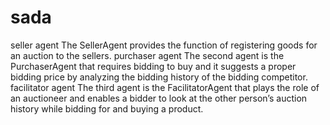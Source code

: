 # sada
seller agent
The SellerAgent provides the function of registering goods for an auction to
the sellers. 
purchaser agent
The second agent is the PurchaserAgent that requires bidding to buy and it suggests a
proper bidding price by analyzing the bidding history of the bidding competitor.
facilitator agent
The third agent is the FacilitatorAgent that plays the role of an auctioneer and enables a bidder to look at the other
person’s auction history while bidding for and buying a product.
